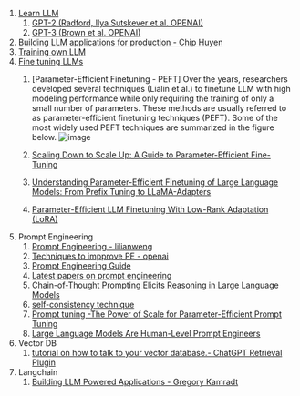 1.  [Learn LLM](https://github.com/harirajeev/learn_LLMS/blob/main/Learn%20LLM.md)
    1. [GPT-2 (Radford, Ilya Sutskever et al. OPENAI)](https://d4mucfpksywv.cloudfront.net/better-language-models/language_models_are_unsupervised_multitask_learners.pdf)
    2. [GPT-3 (Brown et al. OPENAI)](https://arxiv.org/pdf/2005.14165.pdf)
2.  [Building LLM applications for production - Chip Huyen](https://huyenchip.com/2023/04/11/llm-engineering.html)
3.  [Training own LLM](https://blog.replit.com/llm-training)
4.  [Fine tuning LLMs](https://magazine.sebastianraschka.com/p/finetuning-large-language-models)
    1. [Parameter-Efficient Finetuning - PEFT]
        Over the years, researchers developed several techniques (Lialin et al.) to finetune LLM with high modeling performance while only requiring the training of only a small number of parameters. These methods are usually referred to as parameter-efficient finetuning techniques (PEFT).
        Some of the most widely used PEFT techniques are summarized in the figure below.
        ![image](https://user-images.githubusercontent.com/13446418/234774400-d31d4c2d-7000-45ed-a384-103f00dd11a6.png)

    2. [Scaling Down to Scale Up: A Guide to Parameter-Efficient Fine-Tuning](https://arxiv.org/pdf/2303.15647.pdf)    
    3. [Understanding Parameter-Efficient Finetuning of Large Language Models: From Prefix Tuning to LLaMA-Adapters](https://lightning.ai/pages/community/article/understanding-llama-adapters/)
    4. [Parameter-Efficient LLM Finetuning With Low-Rank Adaptation (LoRA)](https://lightning.ai/pages/community/tutorial/lora-llm/)
5.  Prompt Engineering
    1. [Prompt Engineering - lilianweng](https://lilianweng.github.io/posts/2023-03-15-prompt-engineering/)
    2. [Techniques to impprove PE - openai](https://github.com/openai/openai-cookbook/blob/main/techniques_to_improve_reliability.md#how-to-improve-reliability-on-complex-tasks)
    3. [Prompt Engineering Guide](https://www.promptingguide.ai/introduction)
    4. [Latest papers on prompt engineering](https://www.promptingguide.ai/papers)
    5. [Chain-of-Thought Prompting Elicits Reasoning in Large Language Models](https://arxiv.org/abs/2201.11903)
    6. [self-consistency technique](https://arxiv.org/abs/2203.11171)
    7. [Prompt tuning -The Power of Scale for Parameter-Efficient Prompt Tuning](https://arxiv.org/abs/2104.08691)
    8. [Large Language Models Are Human-Level Prompt Engineers](https://arxiv.org/abs/2211.01910)
6.  Vector DB
    1. [tutorial on how to talk to your vector database.- ChatGPT Retrieval Plugin](https://github.com/openai/chatgpt-retrieval-plugin)
7.  Langchain
    1. [Building LLM Powered Applications - Gregory Kamradt](https://www.youtube.com/playlist?list=PLqZXAkvF1bPNQER9mLmDbntNfSpzdDIU5)
